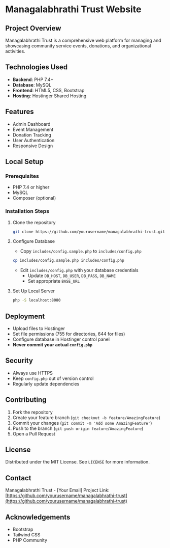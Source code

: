 # Managalabhrathi Trust Website

## Project Overview
Managalabhrathi Trust is a comprehensive web platform for managing and showcasing community service events, donations, and organizational activities.

## Technologies Used
- **Backend**: PHP 7.4+
- **Database**: MySQL
- **Frontend**: HTML5, CSS, Bootstrap
- **Hosting**: Hostinger Shared Hosting

## Features
- Admin Dashboard
- Event Management
- Donation Tracking
- User Authentication
- Responsive Design

## Local Setup

### Prerequisites
- PHP 7.4 or higher
- MySQL
- Composer (optional)

### Installation Steps
1. Clone the repository
   ```bash
   git clone https://github.com/yourusername/managalabhrathi-trust.git
   ```

2. Configure Database
   - Copy `includes/config.sample.php` to `includes/config.php`
   ```bash
   cp includes/config.sample.php includes/config.php
   ```
   - Edit `includes/config.php` with your database credentials
     - Update `DB_HOST`, `DB_USER`, `DB_PASS`, `DB_NAME`
     - Set appropriate `BASE_URL`

3. Set Up Local Server
   ```bash
   php -S localhost:8080
   ```

## Deployment
- Upload files to Hostinger
- Set file permissions (755 for directories, 644 for files)
- Configure database in Hostinger control panel
- **Never commit your actual `config.php`**

## Security
- Always use HTTPS
- Keep `config.php` out of version control
- Regularly update dependencies

## Contributing
1. Fork the repository
2. Create your feature branch (`git checkout -b feature/AmazingFeature`)
3. Commit your changes (`git commit -m 'Add some AmazingFeature'`)
4. Push to the branch (`git push origin feature/AmazingFeature`)
5. Open a Pull Request

## License
Distributed under the MIT License. See `LICENSE` for more information.

## Contact
Managalabhrathi Trust - [Your Email]
Project Link: [https://github.com/yourusername/managalabhrathi-trust](https://github.com/yourusername/managalabhrathi-trust)

## Acknowledgements
- Bootstrap
- Tailwind CSS
- PHP Community
